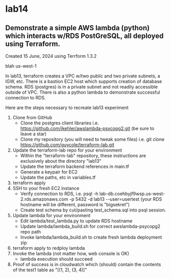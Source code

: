 # lab14
## Demonstrate a simple AWS lambda (python) which interacts w/RDS PostGreSQL, all deployed using Terraform.

Created 15 June, 2024 using Terrform 1.3.2

blah us-west-1


In lab13, terraform creates a VPC w/two public and two private subnets, a IGW, etc.  There is a bastion EC2 host which supports creation of database schema.  RDS (postgres) is in a private subnet and not readily accessible outside of VPC.  There is also a python lambda to demonstrate successful connection to RDS. 

Here are the steps necessary to recreate lab13 experiment

1. Clone from GitHub
    * Clone the postgres client libraries i.e. https://github.com/jkehler/awslambda-psycopg2.git (be sure to leave a star)
    * Clone my repository (you will need to tweak some files) i.e. git clone https://github.com/guycole/terraform-lab.git 
2. Update the terraform-lab repo for your environment
    * Within the "terraform-lab" repository, these instructions are exclusively about the directory "lab13"
    * Update the terraform backend references in main.tf 
    * Generate a keypair for EC2
    * Update the paths, etc in variables.tf
3. terraform apply
4. SSH to your fresh EC2 instance 
    * Verify connection to RDS, i.e. psql -h lab-db.coehbyjf9wsp.us-west-2.rds.amazonaws.com -p 5432 -d lab13 --user=usertest (your RDS hostname will be different, password is "bigsekret")
    * Create test schema by cut/pasting test_schema.sql into psql session.
5. Update lambda for your environment
    * Edit lambda/test_lambda.py to update RDS hostname
    * Update lambda/lambda_build.sh for correct awslambda-psycopg2 repo path
    * Invoke lambda/lambda_build.sh to create fresh lambda deployment zip
6. terraform apply to redploy lambda
7. Invoke the lambda (not matter how, web console is OK)
    * lambda execution should succeed
8. Proof of success is in cloudwatch which (should) contain the contents of the test1 table as "[(1, 2), (3, 4)]"